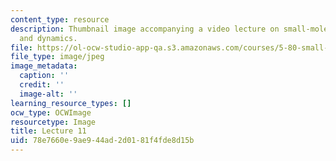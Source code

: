 ```yaml
---
content_type: resource
description: Thumbnail image accompanying a video lecture on small-molecule spectroscopy
  and dynamics.
file: https://ol-ocw-studio-app-qa.s3.amazonaws.com/courses/5-80-small-molecule-spectroscopy-and-dynamics-fall-2008/78e7660e9ae944ad2d0181f4fde8d15b_mit5_80f08lec11_th.jpg
file_type: image/jpeg
image_metadata:
  caption: ''
  credit: ''
  image-alt: ''
learning_resource_types: []
ocw_type: OCWImage
resourcetype: Image
title: Lecture 11
uid: 78e7660e-9ae9-44ad-2d01-81f4fde8d15b
---
```

